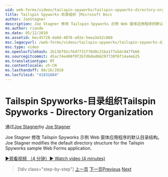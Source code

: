 ```yaml
---
uid: web-forms/videos/tailspin-spyworks/tailspin-spyworks-directory-organization
title: Tailspin Spyworks-目录组织 |Microsoft Docs
author: JoeStagner
description: Joe Stagner 修改 Tailspin Spyworks 示例 Web 窗体应用程序的默认目录结构。
ms.author: riande
ms.date: 05/12/2010
ms.assetid: bec45728-da0d-4876-a92e-5eea3e52c868
msc.legacyurl: /web-forms/videos/tailspin-spyworks/tailspin-spyworks-directory-organization
msc.type: video
ms.openlocfilehash: 2b136f92cf6d7731f70d9c21ba1f7a5dc047fb66
ms.sourcegitcommit: 45ac74e400f9f2b7dbded66297730f6f14a4eb25
ms.translationtype: MT
ms.contentlocale: zh-CN
ms.lasthandoff: 08/16/2018
ms.locfileid: "41831684"
---
```

<a name="tailspin-spyworks---directory-organization"></a><span data-ttu-id="9b6ad-103">Tailspin Spyworks-目录组织</span><span class="sxs-lookup"><span data-stu-id="9b6ad-103">Tailspin Spyworks - Directory Organization</span></span>
====================
<span data-ttu-id="9b6ad-104">通过[Joe Stagner](https://github.com/JoeStagner)</span><span class="sxs-lookup"><span data-stu-id="9b6ad-104">by [Joe Stagner](https://github.com/JoeStagner)</span></span>

<span data-ttu-id="9b6ad-105">Joe Stagner 修改 Tailspin Spyworks 示例 Web 窗体应用程序的默认目录结构。</span><span class="sxs-lookup"><span data-stu-id="9b6ad-105">Joe Stagner modifies the default directory structure for the Tailspin Spyworks sample Web Forms application.</span></span>

[<span data-ttu-id="9b6ad-106">&#9654;观看视频 （4 分钟）</span><span class="sxs-lookup"><span data-stu-id="9b6ad-106">&#9654; Watch video (4 minutes)</span></span>](https://channel9.msdn.com/Blogs/ASP-NET-Site-Videos/tailspin-spyworks-directory-organization)

> [!div class="step-by-step"]
> <span data-ttu-id="9b6ad-107">[上一页](tailspin-spyworks-intro-ui-and-edm.md)
> [下一页](tailspin-spyworks-category-menu.md)</span><span class="sxs-lookup"><span data-stu-id="9b6ad-107">[Previous](tailspin-spyworks-intro-ui-and-edm.md)
[Next](tailspin-spyworks-category-menu.md)</span></span>
